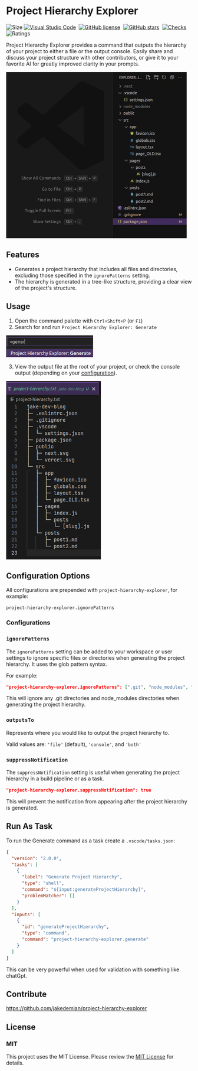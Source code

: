<a href="https://marketplace.visualstudio.com/items?itemName=jake-demian.project-hierarchy-explorer" style="display: none;">
  <picture>
    <source media="(prefers-color-scheme: dark)" srcset="https://raw.githubusercontent.com/jakedemian/project-hierarchy-explorer/main/images/icon.png" width="140">
    <source media="(prefers-color-scheme: light)" srcset="https://raw.githubusercontent.com/jakedemian/project-hierarchy-explorer/main/images/icon.png" width="140">
    <img src="https://raw.githubusercontent.com/jakedemian/project-hierarchy-explorer/main/images/blank.png" alt="Logo">
  </picture>
</a>

# Project Hierarchy Explorer

![Size](https://img.shields.io/github/languages/code-size/jakedemian/project-hierarchy-explorer)
[![Visual Studio Code](https://img.shields.io/badge/--007ACC?logo=visual%20studio%20code&logoColor=ffffff)](https://marketplace.visualstudio.com/items?itemName=jake-demian.project-hierarchy-explorer)&nbsp;
[![GitHub license](https://badgen.net/github/license/jakedemian/project-hierarchy-explorer)](https://github.com/jakedemian/project-hierarchy-explorer/blob/main/LICENSE.md)&nbsp;
[![GitHub stars](https://img.shields.io/github/stars/jakedemian/project-hierarchy-explorer.svg?style=social&label=Star)](https://GitHub.com/jakedemian/project-hierarchy-explorer/stargazers/)&nbsp;
[![Checks](https://github.com/jakedemian/project-hierarchy-explorer/actions/workflows/checks.yml/badge.svg)](https://github.com/jakedemian/project-hierarchy-explorer/actions/workflows/checks.yml)&nbsp;
![Ratings](https://img.shields.io/visual-studio-marketplace/r/jake-demian.project-hierarchy-explorer)

Project Hierarchy Explorer provides a command that outputs the hierarchy of your project to either a file or the output console. Easily share and discuss your project structure with other contributors, or give it to your favorite AI for greatly improved clarity in your prompts.

![Alt text](images/project-hierarchy-animation.gif)

## Features

- Generates a project hierarchy that includes all files and directories, excluding those specified in the `ignorePatterns` setting.
- The hierarchy is generated in a tree-like structure, providing a clear view of the project's structure.

## Usage

1. Open the command palette with `Ctrl+Shift+P` (or `F1`)
2. Search for and run `Project Hierarchy Explorer: Generate`

![Alt text](images/command.png)

3. View the output file at the root of your project, or check the console output (depending on your [configuration](#configuration-options)).

![Alt text](images/sample.png)

## Configuration Options

All configurations are prepended with `project-hierarchy-explorer`, for example:

```
project-hierarchy-explorer.ignorePatterns
```

### Configurations

### `ignorePatterns`

The `ignorePatterns` setting can be added to your workspace or user settings to ignore specific files or directories when generating the project hierarchy. It uses the glob pattern syntax.

For example:

```json
"project-hierarchy-explorer.ignorePatterns": [".git", "node_modules", "*.js.map"]
```

This will ignore any .git directories and node_modules directories when generating the project hierarchy.

### `outputsTo`

Represents where you would like to output the project hierarchy to.

Valid values are: `'file'` (default), `'console'`, and `'both'`

### `suppressNotification`

The `suppressNotification` setting is useful when generating the project hierarchy in a build pipeline or as a task.

```json
"project-hierarchy-explorer.suppressNotification": true
```

This will prevent the notification from appearing after the project hierarchy is generated.

## Run As Task

To run the Generate command as a task create a `.vscode/tasks.json`:

```json
{
  "version": "2.0.0",
  "tasks": [
    {
      "label": "Generate Project Hierarchy",
      "type": "shell",
      "command": "${input:generateProjectHierarchy}",
      "problemMatcher": []
    }
  ],
  "inputs": [
    {
      "id": "generateProjectHierarchy",
      "type": "command",
      "command": "project-hierarchy-explorer.generate"
    }
  ]
}
```

This can be very powerful when used for validation with something like chatGpt.

## Contribute

https://github.com/jakedemian/project-hierarchy-explorer

## License

### MIT

This project uses the MIT License. Please review the [MIT License](LICENSE.md) for details.
